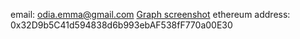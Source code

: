 email: odia.emma@gmail.com
[Graph screenshot](./screenshot.png)
ethereum address: 0x32D9b5C41d594838d6b993ebAF538fF770a00E30